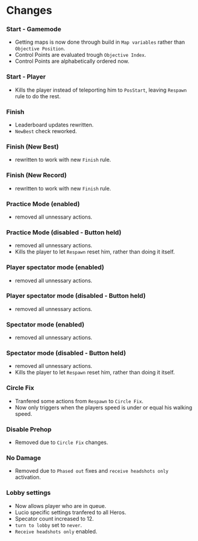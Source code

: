 # Changes
### Start - Gamemode
- Getting maps is now done through build in `Map variables` rather than `Objective Position`.
- Control Points are evaluated trough `Objective Index`.
- Control Points are alphabetically ordered now.
### Start - Player
- Kills the player instead of teleporting him to `PosStart`, leaving `Respawn` rule to do the rest.
### Finish
- Leaderboard updates rewritten.
- `NewBest` check reworked.
### Finish (New Best)
- rewritten to work with new `Finish` rule.
### Finish (New Record)
- rewritten to work with new `Finish` rule.
### Practice Mode (enabled)
- removed all unnessary actions.
### Practice Mode (disabled - Button held)
- removed all unnessary actions.
- Kills the player to let `Respawn` reset him, rather than doing it itself.
### Player spectator mode (enabled)
- removed all unnessary actions.
### Player spectator mode (disabled - Button held)
- removed all unnessary actions.
### Spectator mode (enabled)
- removed all unnessary actions.
### Spectator mode (disabled - Button held)
- removed all unnessary actions.
- Kills the player to let `Respawn` reset him, rather than doing it itself.
### Circle Fix
- Tranfered some actions from `Respawn` to `Circle Fix`.
- Now only triggers when the players speed is under or equal his walking speed.
### Disable Prehop
- Removed due to `Circle Fix` changes.
### No Damage
- Removed due to `Phased out` fixes and `receive headshots only` activation.
### Lobby settings
- Now allows player who are in queue.
- Lucio specific settings tranfered to all Heros.
- Specator count increased to 12.
- `turn to lobby` set to `never`.
- `Receive headshots only` enabled.
